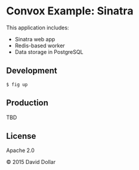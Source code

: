 # Convox Example: Sinatra

This application includes:

* Sinatra web app
* Redis-based worker
* Data storage in PostgreSQL

## Development

    $ fig up
   
## Production

TBD

## License

Apache 2.0

&copy; 2015 David Dollar

